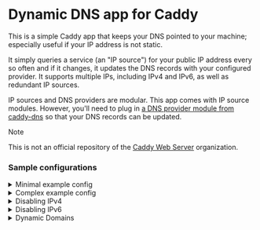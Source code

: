 Dynamic DNS app for Caddy
=========================

This is a simple Caddy app that keeps your DNS pointed to your machine; especially useful if your IP address is not static.

It simply queries a service (an "IP source") for your public IP address every so often and if it changes, it updates the DNS records with your configured provider. It supports multiple IPs, including IPv4 and IPv6, as well as redundant IP sources.

IP sources and DNS providers are modular. This app comes with IP source modules. However, you'll need to plug in [a DNS provider module from caddy-dns](https://github.com/caddy-dns) so that your DNS records can be updated.

> [!NOTE]
> This is not an official repository of the [Caddy Web Server](https://github.com/caddyserver) organization.

### Sample configurations

<details>
<summary>Minimal example config</summary>

Caddyfile config ([global options](https://caddyserver.com/docs/caddyfile/options)):

```
{
	dynamic_dns {
		provider cloudflare {env.CLOUDFLARE_API_TOKEN}
		domains {
			example.com
		}
	}
}
```

(For subdmoains, see the next example.)

Equivalent JSON config:

```json
{
	"apps": {
		"dynamic_dns": {
			"domains": {
				"example.com": ["@"]
			},
			"dns_provider": {
				"name": "cloudflare",
				"api_token": "{env.CLOUDFLARE_API_TOKEN}"
			}
		}
	}
}
```

This updates DNS records for `example.com` via Cloudflare's API. (Notice how the DNS zone is separate from record names/subdomains.)
</details>


<details>
<summary>Complex example config</summary>

Here's a more filled-out config, will all the options used.

This config prefers to get the IP address locally via UPnP (if edge router has UPnP enabled, of course), but if that fails, will fall back to querying `icanhazip.com` for the IP address. If those fail, it will try to find the IP address from the eth0 interface. It then updates records for `example.com`, `www.example.com`, and `subdomain.example.net`. Notice how the zones and subdomains are separate; this eliminates ambiguity since we don't have to try to be clever and figure out the zone via recursive, authoritative DNS lookups. We also check every 5 minutes instead of 30 minutes (default), and set a TTL of 1 hour for the records.

The interface option will return at most 1 IPv4 and 1 IPv6 address. It will only return addresses that are not [private according to RFC 1918 (IPv4) and RFC 4193 (IPv6)](https://pkg.go.dev/net#IP.IsPrivate), and is a [global unicast address according to RFC 1122, RFC 4632, and RFC 4291 with the exception of IPv4 directed broadcast addresses](https://pkg.go.dev/net#IP.IsGlobalUnicast).

Note that it's redundant to specify both IP versions in the config, since the default is to enable both IPv4 and IPv6. It's purpose is to allow disabling one or the other if your server is only reachable via one of the versions. It's included in this config example for posterity.

Caddyfile config ([global options](https://caddyserver.com/docs/caddyfile/options)):

```
{
	dynamic_dns {
		provider cloudflare {env.CLOUDFLARE_API_TOKEN}
		domains {
			example.com @ www
			example.net subdomain
		}
		ip_source upnp
		ip_source simple_http https://icanhazip.com
		ip_source simple_http https://api64.ipify.org
		ip_source interface eth0
		check_interval 5m
		versions ipv4 ipv6
		ttl 1h
	}
}
```

(Notice how the syntax is: `<zone> [ @ | <subdomains...> ]` -- zone first, then any subdomains; if no subdomains, then "@" is implied; if you do list subdomains and you want the zone root to be included, you have to add "@" explicitly.)

Equivalent JSON config:

```json
{
	"apps": {
		"dynamic_dns": {
			"dns_provider": {
				"name": "cloudflare",
				"api_token": "{env.CLOUDFLARE_API_TOKEN}"
			},
			"domains": {
				"example.com": ["@", "www"],
				"example.net": ["subdomain"]
			},
			"ip_sources": [
				{
					"source": "upnp"
				},
				{
					"source": "simple_http",
					"endpoints": ["https://icanhazip.com", "https://api64.ipify.org"]
				},
				{
					"source": "interface",
					"name": "eth0"
				}
			],
			"check_interval": "5m",
			"versions": {
				"ipv4": true,
				"ipv6": true
			},
			"ttl": "1h",
			"dynamic_domains": false
		}
	}
}
```
</details>

<details>
<summary>Disabling IPv4</summary>

To disable IPv4 lookups and use your unique global unicast IPv6 address, specify only IPv6 as the version you want enabled and use your machine interface to get the IP address:

Caddyfile config:

```
{
	dynamic_dns {
		provider cloudflare {env.CLOUDFLARE_API_TOKEN}
		domains {
			example.com
		}
		versions ipv6
		ip_source interface eth0
	}
}
```

Equivalent JSON config; you may omit the other version you want to keep enabled (omission is assumed to mean enabled):

```json
{
	"apps": {
		"dynamic_dns": {
			"domains": {
				"example.com": ["@"]
			},
			"dns_provider": {
				"name": "cloudflare",
				"api_token": "{env.CLOUDFLARE_API_TOKEN}"
			},
			"ip_sources": [
				{
					"source": "interface",
					"name": "eth0"
				}
			],
			"versions": {
				"ipv4": false
			}
		}
	}
}
```
</details>


<details>
<summary>Disabling IPv6</summary>

To disable IPv6 lookups, specify only IPv4 as the version you want enabled:

Caddyfile config:

```
{
	dynamic_dns {
		provider cloudflare {env.CLOUDFLARE_API_TOKEN}
		domains {
			example.com
		}
		versions ipv4
	}
}
```

Equivalent JSON config; you may omit the other version you want to keep enabled (omission is assumed to mean enabled):

```json
{
	"apps": {
		"dynamic_dns": {
			"domains": {
				"example.com": ["@"]
			},
			"dns_provider": {
				"name": "cloudflare",
				"api_token": "{env.CLOUDFLARE_API_TOKEN}"
			},
			"versions": {
				"ipv6": false
			}
		}
	}
}
```
</details>

<details>
<summary>Dynamic Domains</summary>

There is an option `dynamic_domains` that can scan through the configured domains configured in this Caddy instance and will try to manage the DNS of those domains. 

Note:
* Only host matchers at the top-level of server routes will get managed.
* [`on_demand`](https://caddyserver.com/docs/automatic-https#on-demand-tls) is not supported because the hostname isn't known at config time.

Caddyfile config:

```
{
	dynamic_dns {
		provider cloudflare {env.CLOUDFLARE_API_TOKEN}
		domains {
			example.com @ www
			example.net subdomain
		}
		dynamic_domains
	}
}

# This domain will be managed.
cool.example.com {
	redir http://google.com
}

# This domain will *NOT* be managed because it's not configured in dynamic_dns.
another.host.com {
	redir http://youtube.com
}
```

Equivalent JSON config:
```jsonc
{
	"apps": {
		"dynamic_dns": {
			"domains": {
				"example.com": ["@", "www"],
				"example.net": ["subdomain"]
			},
			"dynamic_domains": true,
			"dns_provider": {
				"name": "cloudflare",
				"api_token": "topsecret"
			},
		},
		"servers": {
			"srv0": {
				"routes": [{
					// omitted
					"match": [{
						"host": [
							// This domain will be managed.
							"cool.example.com"
						]
					}]
				}, {
					// omitted
					"match": [{
						"host": [
							// This domain will *NOT* be managed because it's not configured in dynamic_dns.
							"another.host.com"
						]
					}]
				}]
			}
		}
	}
}
```
</details>
